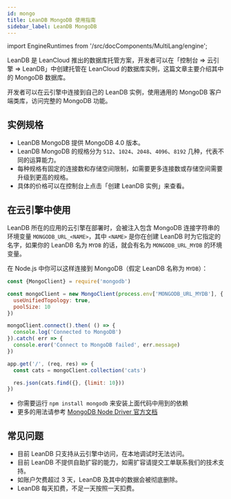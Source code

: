 ```yaml
---
id: mongo
title: LeanDB MongoDB 使用指南
sidebar_label: LeanDB MongoDB
---
```


import EngineRuntimes from '/src/docComponents/MultiLang/engine';

LeanDB 是 LeanCloud 推出的数据库托管方案，开发者可以在「控制台 => 云引擎 => LeanDB」中创建托管在 LeanCloud 的数据库实例，这篇文章主要介绍其中的 MongoDB 数据库。

开发者可以在云引擎中连接到自己的 LeanDB 实例，使用通用的 MongoDB 客户端类库，访问完整的 MongoDB 功能。

## 实例规格

- LeanDB MongoDB 提供 MongoDB 4.0 版本。
- LeanDB MongoDB 的规格分为 `512`、`1024`、`2048`、`4096`、`8192` 几种，代表不同的运算能力。
- 每种规格有固定的连接数和存储空间限制，如需要更多连接数或存储空间需要升级到更高的规格。
- 具体的价格可以在控制台上点击「创建 LeanDB 实例」来查看。

## 在云引擎中使用

LeanDB 所在的应用的云引擎在部署时，会被注入包含 MongoDB 连接字符串的环境变量 `MONGODB_URL_<NAME>`，其中 `<NAME>` 是你在创建 LeanDB 时为它指定的名字，如果你的 LeanDB 名为 `MYDB` 的话，就会有名为 `MONGODB_URL_MYDB` 的环境变量。

<EngineRuntimes>
<TabItem value='nodejs'>

在 Node.js 中你可以这样连接到 MongoDB（假定 LeanDB 名称为 `MYDB`）：

```js title='app.js'
const {MongoClient} = require('mongodb')

const mongoClient = new MongoClient(process.env['MONGODB_URL_MYDB'], {
  useUnifiedTopology: true,
  poolSize: 10
})

mongoClient.connect().then( () => {
  console.log('Connected to MongoDB')
}).catch( err => {
  console.eror('Connect to MongoDB failed', err.message)
})

app.get('/', (req, res) => {
  const cats = mongoClient.collection('cats')

  res.json(cats.find({}, {limit: 10}))
})
```

- 你需要运行 `npm install mongodb` 来安装上面代码中用到的依赖
- 更多的用法请参考 [MongoDB Node Driver 官方文档](https://docs.mongodb.com/drivers/node/)

</TabItem>
</EngineRuntimes>

## 常见问题

- 目前 LeanDB 只支持从云引擎中访问，在本地调试时无法访问。
- 目前 LeanDB 不提供自助扩容的能力，如需扩容请提交工单联系我们的技术支持。
- 如账户欠费超过 3 天，LeanDB 及其中的数据会被彻底删除。
- LeanDB 每天扣费，不足一天按照一天扣费。
